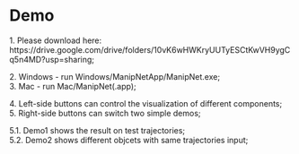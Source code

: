 Demo
============
<p>
  1. Please download here: https://drive.google.com/drive/folders/10vK6wHWKryUUTyESCtKwVH9ygCq5n4MD?usp=sharing; 
</p>
<p>
  2. Windows - run Windows/ManipNetApp/ManipNet.exe;<br />
  3. Mac - run Mac/ManipNet(.app);
</p>
<p>
  4. Left-side buttons can control the visualization of different components;<br />
  5. Right-side buttons can switch two simple demos;
</p>
<p>
  5.1. Demo1 shows the result on test trajectories;<br />
  5.2. Demo2 shows different objcets with same trajectories input;
</p>


